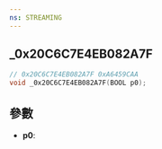 ```yaml
---
ns: STREAMING
---
```

## _0x20C6C7E4EB082A7F

```c
// 0x20C6C7E4EB082A7F 0xA6459CAA
void _0x20C6C7E4EB082A7F(BOOL p0);
```


## 參數
* **p0**: 

